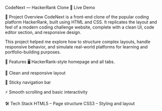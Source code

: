 CodeNext — HackerRank Clone
🔗 Live Demo

📌 Project Overview
CodeNext is a front-end clone of the popular coding platform HackerRank, built using HTML and CSS. It replicates the layout and feel of a modern coding challenge website, complete with a clean UI, code editor section, and responsive design.

This project helped me explore how to structure complex layouts, handle responsive behavior, and simulate real-world platforms for learning and portfolio-building purposes.

🧩 Features
🖥️ HackerRank-style homepage and all tabs.

🎨 Clean and responsive layout

🧭 Sticky navigation bar

⚡ Smooth scrolling and basic interactivity

🛠️ Tech Stack
HTML5 – Page structure
CSS3 – Styling and layout

